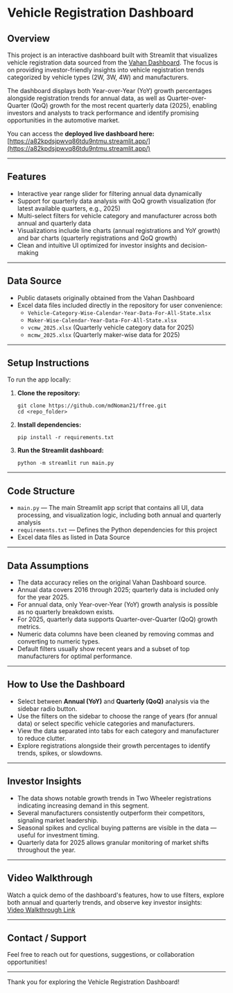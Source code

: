 # Vehicle Registration Dashboard

## Overview
This project is an interactive dashboard built with Streamlit that visualizes vehicle registration data sourced from the [Vahan Dashboard](https://vahan.nic.in/). The focus is on providing investor-friendly insights into vehicle registration trends categorized by vehicle types (2W, 3W, 4W) and manufacturers.

The dashboard displays both Year-over-Year (YoY) growth percentages alongside registration trends for annual data, as well as Quarter-over-Quarter (QoQ) growth for the most recent quarterly data (2025), enabling investors and analysts to track performance and identify promising opportunities in the automotive market.

You can access the **deployed live dashboard here:**  
[https://a82kpdsjpwvq86tdu9ntmu.streamlit.app/](https://a82kpdsjpwvq86tdu9ntmu.streamlit.app/)

---

## Features
- Interactive year range slider for filtering annual data dynamically
- Support for quarterly data analysis with QoQ growth visualization (for latest available quarters, e.g., 2025)
- Multi-select filters for vehicle category and manufacturer across both annual and quarterly data
- Visualizations include line charts (annual registrations and YoY growth) and bar charts (quarterly registrations and QoQ growth)
- Clean and intuitive UI optimized for investor insights and decision-making

---

## Data Source
- Public datasets originally obtained from the Vahan Dashboard
- Excel data files included directly in the repository for user convenience:
  - `Vehicle-Category-Wise-Calendar-Year-Data-For-All-State.xlsx`
  - `Maker-Wise-Calendar-Year-Data-For-All-State.xlsx`
  - `vcmw_2025.xlsx` (Quarterly vehicle category data for 2025)
  - `mcmw_2025.xlsx` (Quarterly maker-wise data for 2025)

---

## Setup Instructions

To run the app locally:

1. **Clone the repository:**
    ```
    git clone https://github.com/mdNoman21/ffree.git
    cd <repo_folder>
    ```

2. **Install dependencies:**
    ```
    pip install -r requirements.txt
    ```

3. **Run the Streamlit dashboard:**
    ```
    python -m streamlit run main.py
    ```

---

## Code Structure
- `main.py` — The main Streamlit app script that contains all UI, data processing, and visualization logic, including both annual and quarterly analysis
- `requirements.txt` — Defines the Python dependencies for this project
- Excel data files as listed in Data Source

---

## Data Assumptions
- The data accuracy relies on the original Vahan Dashboard source.
- Annual data covers 2016 through 2025; quarterly data is included only for the year 2025.
- For annual data, only Year-over-Year (YoY) growth analysis is possible as no quarterly breakdown exists.
- For 2025, quarterly data supports Quarter-over-Quarter (QoQ) growth metrics.
- Numeric data columns have been cleaned by removing commas and converting to numeric types.
- Default filters usually show recent years and a subset of top manufacturers for optimal performance.

---

## How to Use the Dashboard
- Select between **Annual (YoY)** and **Quarterly (QoQ)** analysis via the sidebar radio button.
- Use the filters on the sidebar to choose the range of years (for annual data) or select specific vehicle categories and manufacturers.
- View the data separated into tabs for each category and manufacturer to reduce clutter.
- Explore registrations alongside their growth percentages to identify trends, spikes, or slowdowns.

---

## Investor Insights
- The data shows notable growth trends in Two Wheeler registrations indicating increasing demand in this segment.
- Several manufacturers consistently outperform their competitors, signaling market leadership.
- Seasonal spikes and cyclical buying patterns are visible in the data — useful for investment timing.
- Quarterly data for 2025 allows granular monitoring of market shifts throughout the year.

---

## Video Walkthrough
Watch a quick demo of the dashboard's features, how to use filters, explore both annual and quarterly trends, and observe key investor insights:  
[Video Walkthrough Link](https://drive.google.com/file/d/1FwnDz8qi9Hfhyo6K49FK8bOZjZA1dlgx/view)

---

## Contact / Support
Feel free to reach out for questions, suggestions, or collaboration opportunities!

---

Thank you for exploring the Vehicle Registration Dashboard!
